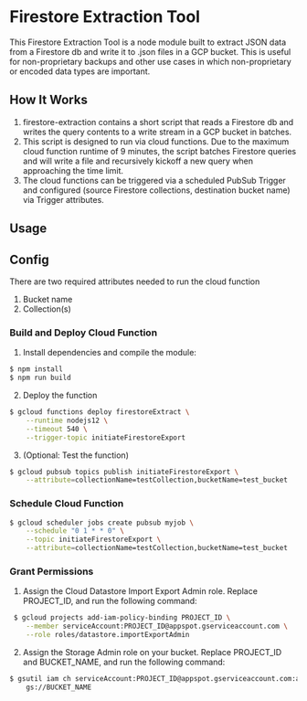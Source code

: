 # Firestore Extraction Tool

This Firestore Extraction Tool is a node module built to extract JSON data from a Firestore db and write it to .json files in a GCP bucket. This is useful for non-proprietary backups and other use cases in which non-proprietary or encoded data types are important. 

## How It Works

1. firestore-extraction contains a short script that reads a Firestore db and writes the query contents to a write stream in a GCP bucket in batches. 
2. This script is designed to run via cloud functions. Due to the maximum cloud function runtime of 9 minutes, the script batches Firestore queries and will write a file and recursively kickoff a new query when approaching the time limit.
3. The cloud functions can be triggered via a scheduled PubSub Trigger and configured (source Firestore collections, destination bucket name) via Trigger attributes. 

## Usage

## Config 

There are two required attributes needed to run the cloud function

1. Bucket name
2. Collection(s)

### Build and Deploy Cloud Function

1. Install dependencies and compile the module:
  
  ```sh
  $ npm install
  $ npm run build
  ```
  
2. Deploy the function 

  ```sh
  $ gcloud functions deploy firestoreExtract \
      --runtime nodejs12 \
      --timeout 540 \
      --trigger-topic initiateFirestoreExport 
  ```
  
3. (Optional: Test the function)
  
  ```sh
  $ gcloud pubsub topics publish initiateFirestoreExport \
      --attribute=collectionName=testCollection,bucketName=test_bucket
  ```
  
### Schedule Cloud Function

  ```sh
  $ gcloud scheduler jobs create pubsub myjob \
      --schedule "0 1 * * 0" \
      --topic initiateFirestoreExport \
      --attribute=collectionName=testCollection,bucketName=test_bucket
  ```

### Grant Permissions

1. Assign the Cloud Datastore Import Export Admin role. Replace PROJECT_ID, and run the following command:

```sh
 $ gcloud projects add-iam-policy-binding PROJECT_ID \
    --member serviceAccount:PROJECT_ID@appspot.gserviceaccount.com \
    --role roles/datastore.importExportAdmin
```
2. Assign the Storage Admin role on your bucket. Replace PROJECT_ID and BUCKET_NAME, and run the following command:

```sh
$ gsutil iam ch serviceAccount:PROJECT_ID@appspot.gserviceaccount.com:admin \
    gs://BUCKET_NAME
```
    


